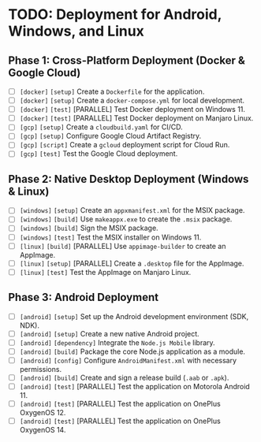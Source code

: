 # TODO: Deployment for Android, Windows, and Linux

## Phase 1: Cross-Platform Deployment (Docker & Google Cloud)

- [ ] `[docker]` `[setup]` Create a `Dockerfile` for the application.
- [ ] `[docker]` `[setup]` Create a `docker-compose.yml` for local development.
- [ ] `[docker]` `[test]` [PARALLEL] Test Docker deployment on Windows 11.
- [ ] `[docker]` `[test]` [PARALLEL] Test Docker deployment on Manjaro Linux.
- [ ] `[gcp]` `[setup]` Create a `cloudbuild.yaml` for CI/CD.
- [ ] `[gcp]` `[setup]` Configure Google Cloud Artifact Registry.
- [ ] `[gcp]` `[script]` Create a `gcloud` deployment script for Cloud Run.
- [ ] `[gcp]` `[test]` Test the Google Cloud deployment.

## Phase 2: Native Desktop Deployment (Windows & Linux)

- [ ] `[windows]` `[setup]` Create an `appxmanifest.xml` for the MSIX package.
- [ ] `[windows]` `[build]` Use `makeappx.exe` to create the `.msix` package.
- [ ] `[windows]` `[build]` Sign the MSIX package.
- [ ] `[windows]` `[test]` Test the MSIX installer on Windows 11.
- [ ] `[linux]` `[build]` [PARALLEL] Use `appimage-builder` to create an AppImage.
- [ ] `[linux]` `[setup]` [PARALLEL] Create a `.desktop` file for the AppImage.
- [ ] `[linux]` `[test]` Test the AppImage on Manjaro Linux.

## Phase 3: Android Deployment

- [ ] `[android]` `[setup]` Set up the Android development environment (SDK, NDK).
- [ ] `[android]` `[setup]` Create a new native Android project.
- [ ] `[android]` `[dependency]` Integrate the `Node.js Mobile` library.
- [ ] `[android]` `[build]` Package the core Node.js application as a module.
- [ ] `[android]` `[config]` Configure `AndroidManifest.xml` with necessary permissions.
- [ ] `[android]` `[build]` Create and sign a release build (`.aab` or `.apk`).
- [ ] `[android]` `[test]` [PARALLEL] Test the application on Motorola Android 11.
- [ ] `[android]` `[test]` [PARALLEL] Test the application on OnePlus OxygenOS 12.
- [ ] `[android]` `[test]` [PARALLEL] Test the application on OnePlus OxygenOS 14.
